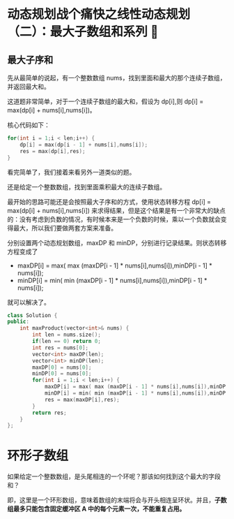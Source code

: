 # 动态规划战个痛快之线性动态规划（二）：最大子数组和系列 🚧

<!--最大子序和
乘积最大子数组
环形子数组的最大和 —— 环形数组的处理
最大子矩阵 —— 思路类似一维的最大子数组和
矩形区域不超过 K 的最大数值和
-->

## 最大子序和 

先从最简单的说起，有一个整数数组 nums，找到里面和最大的那个连续子数组，并返回最大和。

这道题非常简单，对于一个连续子数组的最大和，假设为 dp[i],则
dp[i] = max(dp[i] + nums[i],nums[i])。

核心代码如下：
```C++
for(int i = 1;i < len;i++) {
    dp[i] = max(dp[i - 1] + nums[i],nums[i]);
    res = max(dp[i],res);
}
```

看完简单了，我们接着来看另外一道类似的题。

还是给定一个整数数组，找到里面乘积最大的连续子数组。

最开始的思路可能还是会按照最大子序和的方式，使用状态转移方程 dp[i] = max(dp[i] + nums[i],nums[i]) 来求得结果，但是这个结果是有一个非常大的缺点的：没有考虑到负数的情况，有时候本来是一个负数的时候，乘以一个负数就会变得最大，所以我们要做两套方案来准备。

分别设置两个动态规划数组，maxDP 和 minDP，分别进行记录结果。则状态转移方程变成了
* maxDP[i] = max( max (maxDP[i - 1] * nums[i],nums[i]),minDP[i - 1] * nums[i]);
* minDP[i] = min( min (maxDP[i - 1] * nums[i],nums[i]),minDP[i - 1] * nums[i]);

就可以解决了。

```C++
class Solution {
public:
    int maxProduct(vector<int>& nums) {
        int len = nums.size();
        if(len == 0) return 0;
        int res = nums[0];
        vector<int> maxDP(len);
        vector<int> minDP(len);
        maxDP[0] = nums[0];
        minDP[0] = nums[0];
        for(int i = 1;i < len;i++) {
            maxDP[i] = max( max (maxDP[i - 1] * nums[i],nums[i]),minDP[i - 1] * nums[i]);
            minDP[i] = min( min (maxDP[i - 1] * nums[i],nums[i]),minDP[i - 1] * nums[i]);
            res = max(maxDP[i],res);
        }
        return res;
    }
};
```


# 环形子数组

如果给定一个整数数组，是头尾相连的一个环呢？那该如何找到这个最大的字段和？

即，这里是一个环形数组，意味着数组的末端将会与开头相连呈环状。并且，**子数组最多只能包含固定缓冲区 A 中的每个元素一次，不能重复占用。**
